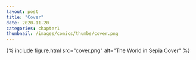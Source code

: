 ```yaml
---
layout: post
title: "Cover"
date: 2020-11-20
categories: chapter1
thumbnail: /images/comics/thumbs/cover.png
---
```

<!-- for comic rocket listing -->
<script>"DCURDlYP_eFT"</script>

{% include figure.html src="cover.png" alt="The World in Sepia Cover" %}
